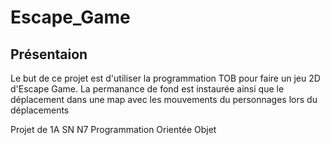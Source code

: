 # Escape_Game
## Présentaion
Le but de ce projet est d'utiliser la programmation TOB pour faire un jeu 2D d'Escape Game.
La permanance de fond est instaurée ainsi que le déplacement dans une map avec les mouvements du personnages lors du déplacements

Projet de 1A SN N7 Programmation Orientée Objet
